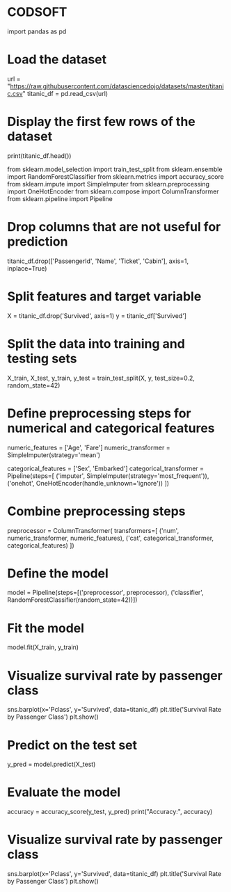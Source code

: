 # CODSOFT
import pandas as pd

# Load the dataset
url = "https://raw.githubusercontent.com/datasciencedojo/datasets/master/titanic.csv"
titanic_df = pd.read_csv(url)

# Display the first few rows of the dataset
print(titanic_df.head())

from sklearn.model_selection import train_test_split
from sklearn.ensemble import RandomForestClassifier
from sklearn.metrics import accuracy_score
from sklearn.impute import SimpleImputer
from sklearn.preprocessing import OneHotEncoder
from sklearn.compose import ColumnTransformer
from sklearn.pipeline import Pipeline

# Drop columns that are not useful for prediction
titanic_df.drop(['PassengerId', 'Name', 'Ticket', 'Cabin'], axis=1, inplace=True)

# Split features and target variable
X = titanic_df.drop('Survived', axis=1)
y = titanic_df['Survived']

# Split the data into training and testing sets
X_train, X_test, y_train, y_test = train_test_split(X, y, test_size=0.2, random_state=42)

# Define preprocessing steps for numerical and categorical features
numeric_features = ['Age', 'Fare']
numeric_transformer = SimpleImputer(strategy='mean')

categorical_features = ['Sex', 'Embarked']
categorical_transformer = Pipeline(steps=[
    ('imputer', SimpleImputer(strategy='most_frequent')),
    ('onehot', OneHotEncoder(handle_unknown='ignore'))
])

# Combine preprocessing steps
preprocessor = ColumnTransformer(
    transformers=[
        ('num', numeric_transformer, numeric_features),
        ('cat', categorical_transformer, categorical_features)
    ])

# Define the model
model = Pipeline(steps=[('preprocessor', preprocessor),
                        ('classifier', RandomForestClassifier(random_state=42))])

# Fit the model
model.fit(X_train, y_train)
# Visualize survival rate by passenger class
sns.barplot(x='Pclass', y='Survived', data=titanic_df)
plt.title('Survival Rate by Passenger Class')
plt.show()


# Predict on the test set
y_pred = model.predict(X_test)

# Evaluate the model
accuracy = accuracy_score(y_test, y_pred)
print("Accuracy:", accuracy)
# Visualize survival rate by passenger class
sns.barplot(x='Pclass', y='Survived', data=titanic_df)
plt.title('Survival Rate by Passenger Class')
plt.show()
